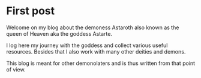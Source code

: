 # First post
Welcome on my blog about the demoness Astaroth also known as the queen of Heaven aka the goddess Astarte. 

I log here my journey with the goddess and collect various useful resources. Besides that I also work 
with many other deities and demons. 

This blog is meant for other demonolaters and is thus written from that point of view.

